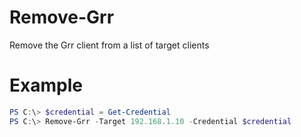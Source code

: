 
# Remove-Grr

Remove the Grr client from a list of target clients

# Example

```powershell
PS C:\> $credential = Get-Credential
PS C:\> Remove-Grr -Target 192.168.1.10 -Credential $credential
```
